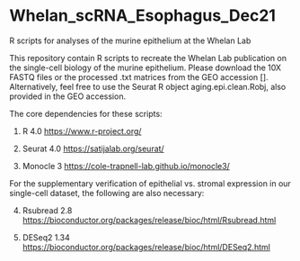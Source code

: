 # Whelan_scRNA_Esophagus_Dec21
R scripts for analyses of the murine epithelium at the Whelan Lab

This repository contain R scripts to recreate the Whelan Lab publication on the single-cell biology of the murine epithelium.
Please download the 10X FASTQ files or the processed .txt matrices from the GEO accession []. Alternatively, feel free to use 
the Seurat R object aging.epi.clean.Robj, also provided in the GEO accession. 

The core dependencies for these scripts:
1. R 4.0 https://www.r-project.org/

2. Seurat 4.0 https://satijalab.org/seurat/

3. Monocle 3 https://cole-trapnell-lab.github.io/monocle3/

For the supplementary verification of epithelial vs. stromal expression in our single-cell dataset, the following are also
necessary:

4. Rsubread 2.8 https://bioconductor.org/packages/release/bioc/html/Rsubread.html

5. DESeq2 1.34 https://bioconductor.org/packages/release/bioc/html/DESeq2.html
